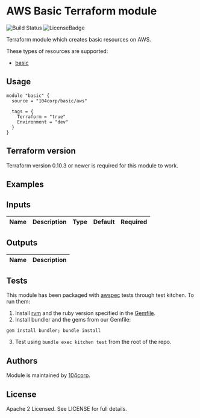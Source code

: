 # AWS Basic Terraform module

![Build Status](https://travis-ci.com/104corp/terraform-aws-basic.svg?branch=master) ![LicenseBadge](https://img.shields.io/github/license/104corp/terraform-aws-basic.svg)

Terraform module which creates basic resources on AWS.

These types of resources are supported:

* [basic](https://www.terraform.io/docs/providers/aws/r/basic.html)

## Usage

```hcl
module "basic" {
  source = "104corp/basic/aws"

  tags = {
    Terraform = "true"
    Environment = "dev"
  }
}
```

## Terraform version

Terraform version 0.10.3 or newer is required for this module to work.

## Examples

<!-- BEGINNING OF PRE-COMMIT-TERRAFORM DOCS HOOK -->

## Inputs

| Name | Description | Type | Default | Required |
|------|-------------|:----:|:-----:|:-----:|

## Outputs

| Name | Description |
|------|-------------|

<!-- END OF PRE-COMMIT-TERRAFORM DOCS HOOK -->

## Tests

This module has been packaged with [awspec](https://github.com/k1LoW/awspec) tests through test kitchen. To run them:

1. Install [rvm](https://rvm.io/rvm/install) and the ruby version specified in the [Gemfile](https://github.com/104corp/terraform-aws-basic/blob/master/Gemfile).
2. Install bundler and the gems from our Gemfile:
```
gem install bundler; bundle install
```
3. Test using `bundle exec kitchen test` from the root of the repo.


## Authors

Module is maintained by [104corp](https://github.com/104corp).

## License

Apache 2 Licensed. See LICENSE for full details.

